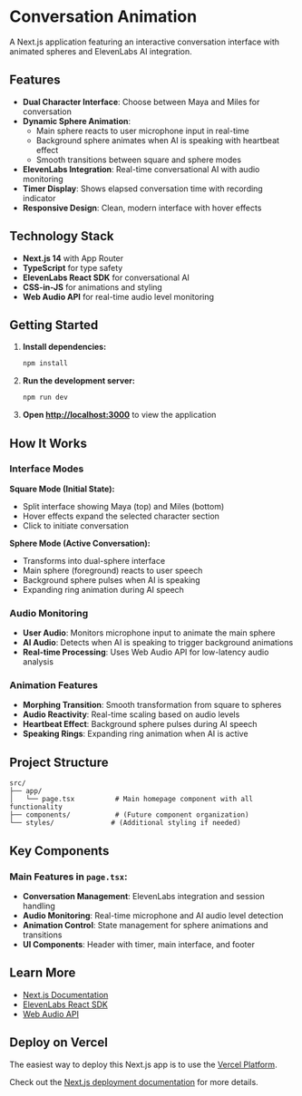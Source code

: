 # Conversation Animation

A Next.js application featuring an interactive conversation interface with animated spheres and ElevenLabs AI integration.

## Features

- **Dual Character Interface**: Choose between Maya and Miles for conversation
- **Dynamic Sphere Animation**: 
  - Main sphere reacts to user microphone input in real-time
  - Background sphere animates when AI is speaking with heartbeat effect
  - Smooth transitions between square and sphere modes
- **ElevenLabs Integration**: Real-time conversational AI with audio monitoring
- **Timer Display**: Shows elapsed conversation time with recording indicator
- **Responsive Design**: Clean, modern interface with hover effects

## Technology Stack

- **Next.js 14** with App Router
- **TypeScript** for type safety
- **ElevenLabs React SDK** for conversational AI
- **CSS-in-JS** for animations and styling
- **Web Audio API** for real-time audio level monitoring

## Getting Started

1. **Install dependencies:**
   ```bash
   npm install
   ```

2. **Run the development server:**
   ```bash
   npm run dev
   ```

3. **Open [http://localhost:3000](http://localhost:3000)** to view the application

## How It Works

### Interface Modes

**Square Mode (Initial State):**
- Split interface showing Maya (top) and Miles (bottom)
- Hover effects expand the selected character section
- Click to initiate conversation

**Sphere Mode (Active Conversation):**
- Transforms into dual-sphere interface
- Main sphere (foreground) reacts to user speech
- Background sphere pulses when AI is speaking
- Expanding ring animation during AI speech

### Audio Monitoring

- **User Audio**: Monitors microphone input to animate the main sphere
- **AI Audio**: Detects when AI is speaking to trigger background animations
- **Real-time Processing**: Uses Web Audio API for low-latency audio analysis

### Animation Features

- **Morphing Transition**: Smooth transformation from square to spheres
- **Audio Reactivity**: Real-time scaling based on audio levels
- **Heartbeat Effect**: Background sphere pulses during AI speech
- **Speaking Rings**: Expanding ring animation when AI is active

## Project Structure

```
src/
├── app/
│   └── page.tsx          # Main homepage component with all functionality
├── components/           # (Future component organization)
└── styles/              # (Additional styling if needed)
```

## Key Components

### Main Features in `page.tsx`:

- **Conversation Management**: ElevenLabs integration and session handling
- **Audio Monitoring**: Real-time microphone and AI audio level detection
- **Animation Control**: State management for sphere animations and transitions
- **UI Components**: Header with timer, main interface, and footer

## Learn More

- [Next.js Documentation](https://nextjs.org/docs)
- [ElevenLabs React SDK](https://elevenlabs.io/docs)
- [Web Audio API](https://developer.mozilla.org/en-US/docs/Web/API/Web_Audio_API)

## Deploy on Vercel

The easiest way to deploy this Next.js app is to use the [Vercel Platform](https://vercel.com/new).

Check out the [Next.js deployment documentation](https://nextjs.org/docs/app/building-your-application/deploying) for more details.

